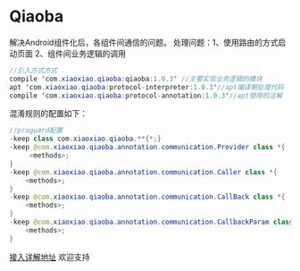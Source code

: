 # Qiaoba
解决Android组件化后，各组件间通信的问题。
处理问题：1、使用路由的方式启动页面  2、组件间业务逻辑的调用

``` java
//引入方式方式
compile 'com.xiaoxiao.qiaoba:qiaoba:1.0.3' //主要实现业务逻辑的模块
apt 'com.xiaoxiao.qiaoba:protocol-interpreter:1.0.3'//apt编译期处理代码
compile 'com.xiaoxiao.qiaoba:protocol-annotation:1.0.3'//apt使用的注解
```

混淆规则的配置如下：
``` java
//proguard配置
-keep class com.xiaoxiao.qiaoba.**{*;}
-keep @com.xiaoxiao.qiaoba.annotation.communication.Provider class *{
     <methods>;
}
-keep @com.xiaoxiao.qiaoba.annotation.communication.Caller class *{
    <methods>;
}
-keep @com.xiaoxiao.qiaoba.annotation.communication.CallBack class *{
    <methods>;
}
-keep @com.xiaoxiao.qiaoba.annotation.communication.CallbackParam class *{
    <methods>;
}
```

[接入详解地址](http://blog.csdn.net/u010014658/article/details/53791067)
欢迎支持
